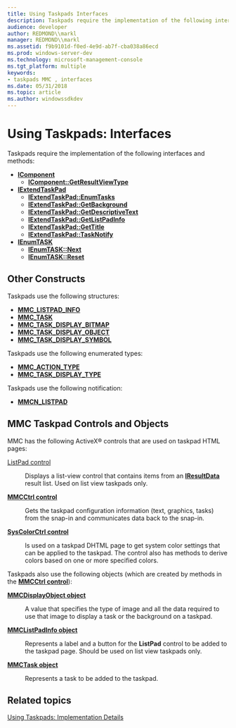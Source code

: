 ```yaml
---
title: Using Taskpads Interfaces
description: Taskpads require the implementation of the following interfaces and methods
audience: developer
author: REDMOND\\markl
manager: REDMOND\\markl
ms.assetid: f9b9101d-f0ed-4e9d-ab7f-cba038a86ecd
ms.prod: windows-server-dev
ms.technology: microsoft-management-console
ms.tgt_platform: multiple
keywords:
- taskpads MMC , interfaces
ms.date: 05/31/2018
ms.topic: article
ms.author: windowssdkdev
---
```


# Using Taskpads: Interfaces

Taskpads require the implementation of the following interfaces and methods:

-   [**IComponent**](/windows/win32/Mmc/ns-wmidata-_msmcaevent_pcicomponenterror?branch=master)
    -   [**IComponent::GetResultViewType**](/windows/win32/Mmc/nf-mmc-icomponent-getresultviewtype?branch=master)
-   [**IExtendTaskPad**](/windows/win32/Mmc/nn-mmc-iextendtaskpad?branch=master)
    -   [**IExtendTaskPad::EnumTasks**](/windows/win32/Mmc/nf-mmc-iextendtaskpad-enumtasks?branch=master)
    -   [**IExtendTaskPad::GetBackground**](/windows/win32/Mmc/nf-mmc-iextendtaskpad-getbackground?branch=master)
    -   [**IExtendTaskPad::GetDescriptiveText**](/windows/win32/Mmc/nf-mmc-iextendtaskpad-getdescriptivetext?branch=master)
    -   [**IExtendTaskPad::GetListPadInfo**](/windows/win32/Mmc/nf-mmc-iextendtaskpad-getlistpadinfo?branch=master)
    -   [**IExtendTaskPad::GetTitle**](/windows/win32/Mmc/nf-mmc-iextendtaskpad-gettitle?branch=master)
    -   [**IExtendTaskPad::TaskNotify**](/windows/win32/Mmc/nf-mmc-iextendtaskpad-tasknotify?branch=master)
-   [**IEnumTASK**](/windows/win32/Mmc/nn-mmc-ienumtask?branch=master)
    -   [**IEnumTASK::Next**](/windows/win32/Mmc/nf-mmc-ienumtask-next?branch=master)
    -   [**IEnumTASK::Reset**](/windows/win32/Mmc/nf-mmc-ienumtask-reset?branch=master)

## Other Constructs

Taskpads use the following structures:

-   [**MMC\_LISTPAD\_INFO**](/windows/win32/Mmc/ns-mmc-_mmc_listpad_info?branch=master)
-   [**MMC\_TASK**](/windows/win32/Mmc/ne-mmc-_mmc_task_display_type?branch=master)
-   [**MMC\_TASK\_DISPLAY\_BITMAP**](/windows/win32/Mmc/ns-mmc-_mmc_task_display_bitmap?branch=master)
-   [**MMC\_TASK\_DISPLAY\_OBJECT**](/windows/win32/Mmc/ns-mmc-_mmc_task_display_object?branch=master)
-   [**MMC\_TASK\_DISPLAY\_SYMBOL**](/windows/win32/Mmc/ns-mmc-_mmc_task_display_symbol?branch=master)

Taskpads use the following enumerated types:

-   [**MMC\_ACTION\_TYPE**](/windows/win32/Mmc/ne-mmc-_mmc_action_type?branch=master)
-   [**MMC\_TASK\_DISPLAY\_TYPE**](/windows/win32/Mmc/ne-mmc-_mmc_task_display_type?branch=master)

Taskpads use the following notification:

-   [**MMCN\_LISTPAD**](mmcn-listpad.md)

## MMC Taskpad Controls and Objects

MMC has the following ActiveX® controls that are used on taskpad HTML pages:

<dl> <dt>

<span id="ListPad_control"></span><span id="listpad_control"></span><span id="LISTPAD_CONTROL"></span>[ListPad control](listpad-control.md)
</dt> <dd>

Displays a list-view control that contains items from an [**IResultData**](/windows/win32/Mmc/nn-mmc-iresultdata?branch=master) result list. Used on list view taskpads only.

</dd> <dt>

<span id="MMCCtrl_control"></span><span id="mmcctrl_control"></span><span id="MMCCTRL_CONTROL"></span>[**MMCCtrl control**](mmcctrl-control.md)
</dt> <dd>

Gets the taskpad configuration information (text, graphics, tasks) from the snap-in and communicates data back to the snap-in.

</dd> <dt>

<span id="SysColorCtrl_control"></span><span id="syscolorctrl_control"></span><span id="SYSCOLORCTRL_CONTROL"></span>[**SysColorCtrl control**](syscolorctrl-control.md)
</dt> <dd>

Is used on a taskpad DHTML page to get system color settings that can be applied to the taskpad. The control also has methods to derive colors based on one or more specified colors.

</dd> </dl>

Taskpads also use the following objects (which are created by methods in the [**MMCCtrl control**](mmcctrl-control.md)):

<dl> <dt>

<span id="MMCDisplayObject_object"></span><span id="mmcdisplayobject_object"></span><span id="MMCDISPLAYOBJECT_OBJECT"></span>[**MMCDisplayObject object**](mmcdisplayobject-object.md)
</dt> <dd>

A value that specifies the type of image and all the data required to use that image to display a task or the background on a taskpad.

</dd> <dt>

<span id="MMCListPadInfo_object"></span><span id="mmclistpadinfo_object"></span><span id="MMCLISTPADINFO_OBJECT"></span>[**MMCListPadInfo object**](mmclistpadinfo-object.md)
</dt> <dd>

Represents a label and a button for the **ListPad** control to be added to the taskpad page. Should be used on list view taskpads only.

</dd> <dt>

<span id="MMCTask_object"></span><span id="mmctask_object"></span><span id="MMCTASK_OBJECT"></span>[**MMCTask object**](mmctask-object.md)
</dt> <dd>

Represents a task to be added to the taskpad.

</dd> </dl>

## Related topics

<dl> <dt>

[Using Taskpads: Implementation Details](using-taskpads-implementation-details.md)
</dt> </dl>

 

 




